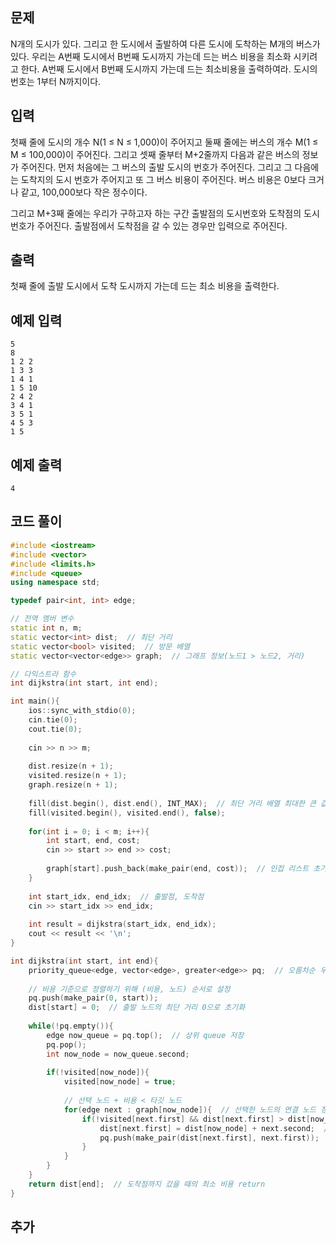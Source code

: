 ## 문제 
N개의 도시가 있다. 그리고 한 도시에서 출발하여 다른 도시에 도착하는 M개의 버스가 있다. 우리는 A번째 도시에서 B번째 도시까지 가는데 드는 버스 비용을 최소화 시키려고 한다. A번째 도시에서 B번째 도시까지 가는데 드는 최소비용을 출력하여라. 도시의 번호는 1부터 N까지이다.


## 입력
첫째 줄에 도시의 개수 N(1 ≤ N ≤ 1,000)이 주어지고 둘째 줄에는 버스의 개수 M(1 ≤ M ≤ 100,000)이 주어진다. 그리고 셋째 줄부터 M+2줄까지 다음과 같은 버스의 정보가 주어진다. 먼저 처음에는 그 버스의 출발 도시의 번호가 주어진다. 그리고 그 다음에는 도착지의 도시 번호가 주어지고 또 그 버스 비용이 주어진다. 버스 비용은 0보다 크거나 같고, 100,000보다 작은 정수이다.

그리고 M+3째 줄에는 우리가 구하고자 하는 구간 출발점의 도시번호와 도착점의 도시번호가 주어진다. 출발점에서 도착점을 갈 수 있는 경우만 입력으로 주어진다.
## 출력
첫째 줄에 출발 도시에서 도착 도시까지 가는데 드는 최소 비용을 출력한다.


## 예제 입력 
```
5
8
1 2 2
1 3 3
1 4 1
1 5 10
2 4 2
3 4 1
3 5 1
4 5 3
1 5
```

## 예제 출력  
```
4
```
## 코드 풀이
```c++
#include <iostream>
#include <vector>
#include <limits.h>
#include <queue>
using namespace std;

typedef pair<int, int> edge;

// 전역 멤버 변수
static int n, m;
static vector<int> dist;  // 최단 거리
static vector<bool> visited;  // 방문 배열
static vector<vector<edge>> graph;  // 그래프 정보(노드1 > 노드2, 거리)

// 다익스트라 함수
int dijkstra(int start, int end);

int main(){
    ios::sync_with_stdio(0);
    cin.tie(0);
    cout.tie(0);
    
    cin >> n >> m;
    
    dist.resize(n + 1);
    visited.resize(n + 1);
    graph.resize(n + 1);
    
    fill(dist.begin(), dist.end(), INT_MAX);  // 최단 거리 배열 최대한 큰 값으로 초기화
    fill(visited.begin(), visited.end(), false);
    
    for(int i = 0; i < m; i++){
        int start, end, cost;
        cin >> start >> end >> cost;
        
        graph[start].push_back(make_pair(end, cost));  // 인접 리스트 초기화
    }
    
    int start_idx, end_idx;  // 출발점, 도착점
    cin >> start_idx >> end_idx;  
    
    int result = dijkstra(start_idx, end_idx);
    cout << result << '\n';
}

int dijkstra(int start, int end){
    priority_queue<edge, vector<edge>, greater<edge>> pq;  // 오름차순 우선순위 큐
    
    // 비용 기준으로 정렬하기 위해 (비용, 노드) 순서로 설정
    pq.push(make_pair(0, start));
    dist[start] = 0;  // 출발 노드의 최단 거리 0으로 초기화
    
    while(!pq.empty()){
        edge now_queue = pq.top();  // 상위 queue 저장
        pq.pop();
        int now_node = now_queue.second;
        
        if(!visited[now_node]){
            visited[now_node] = true;
            
            // 선택 노드 + 비용 < 타깃 노드
            for(edge next : graph[now_node]){  // 선택한 노드의 연결 노드 정보 불러옴
                if(!visited[next.first] && dist[next.first] > dist[now_node] + next.second){
                    dist[next.first] = dist[now_node] + next.second;  // 최소 값으로 저장
                    pq.push(make_pair(dist[next.first], next.first));  // 다음 노드의 비용과 노드 정보 push
                }
            }
        }
    }
    return dist[end];  // 도착점까지 갔을 때의 최소 비용 return
}
```
## 추가
